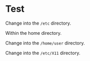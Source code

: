 # Test

Change into the `/etc` directory.

Within the home directory.

Change into the `/home/user` directory.

Change into the `/etc/X11` directory.